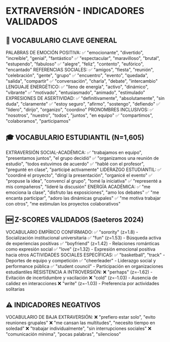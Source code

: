 # EXTRAVERSIÓN - INDICADORES VALIDADOS

## 🎉 VOCABULARIO CLAVE GENERAL

PALABRAS DE EMOCIÓN POSITIVA:
✅ "emocionante", "divertido", "increíble", "genial", "fantástico"
✅ "espectacular", "maravilloso", "brutal", "estupendo", "fabuloso"
✅ "alegre", "feliz", "contento", "eufórico", "encantado"
REFERENCIAS SOCIALES:
✅ "amigos", "fiesta", "reunión", "celebración", "gente", "grupo"
✅ "encuentro", "evento", "quedada", "salida", "compartir"
✅ "conversación", "charla", "debate", "intercambio"
LENGUAJE ENERGÉTICO:
✅ "lleno de energía", "activo", "dinámico", "vibrante"
✅ "motivado", "entusiasmado", "animado", "estimulado"
EXPRESIONES DE ASERTIVIDAD:
✅ "definitivamente", "absolutamente", "sin duda", "claramente"
✅ "estoy seguro", "afirmo", "sostengo", "defiendo"
✅ "lidero", "dirijo", "organizo", "coordino"
PRONOMBRES INCLUSIVOS:
✅ "nosotros", "nuestro", "todos", "juntos", "en equipo"
✅ "compartimos", "colaboramos", "participamos"

## 🎓 VOCABULARIO ESTUDIANTIL (N=1,605)
EXTRAVERSIÓN SOCIAL-ACADÉMICA:
✅ "trabajamos en equipo", "presentamos juntos", "el grupo decidió"
✅ "organizamos una reunión de estudio", "todos estuvimos de acuerdo"
✅ "hablé con el profesor", "pregunté en clase", "participé activamente"
LIDERAZGO ESTUDIANTIL:
✅ "coordiné el proyecto", "dirigí la presentación", "organicé el evento"
✅ "propuse la idea", "convencí al grupo", "tomé la iniciativa"
✅ "representé a mis compañeros", "lideré la discusión"
ENERGÍA ACADÉMICA:
✅ "me emociona la clase", "disfruto las exposiciones", "amo los debates"
✅ "me encanta participar", "adoro las dinámicas grupales"
✅ "me motiva trabajar con otros", "me estimulan los proyectos colaborativos"

## 🆕 Z-SCORES VALIDADOS (Saeteros 2024)
VOCABULARIO EMPÍRICO CONFIRMADO:
✅ "sorority" (z=1.8) - Socialización institucional universitaria
✅ "fun" (z=1.53) - Búsqueda activa de experiencias positivas
✅ "boyfriend" (z=1.42) - Relaciones románticas como expresión social
✅ "love" (z=1.32) - Expresión emocional positiva hacia otros
ACTIVIDADES SOCIALES ESPECÍFICAS:
✅ "basketball", "track" - Deportes de equipo y competición
✅ "cheerleader" - Liderazgo social y performance pública
✅ "student council" - Participación en organizaciones estudiantiles
RESISTENCIA A INTROVERSIÓN:
❌ "perhaps" (z=-1.62) - Evitación de incertidumbre y vacilación
❌ "cold" (z=-1.03) - Ausencia de calidez en interacciones
❌ "write" (z=-1.03) - Preferencia por actividades solitarias

## ⚠️ INDICADORES NEGATIVOS
VOCABULARIO DE BAJA EXTRAVERSIÓN:
❌ "prefiero estar solo", "evito reuniones grupales"
❌ "me cansan las multitudes", "necesito tiempo en soledad"
❌ "trabajar individualmente", "sin interrupciones sociales"
❌ "comunicación mínima", "pocas palabras", "silencioso"
